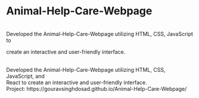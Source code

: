 # Animal-Help-Care-Webpage
<br>
Developed the Animal-Help-Care-Webpage utilizing HTML, CSS, JavaScript to
<br>

create an interactive and user-friendly interface.

<br>
Developed the Animal-Help-Care-Webpage utilizing HTML, CSS, JavaScript, and 
<br>
React to create an interactive and user-friendly interface.

<br>
Project: https://gouravsinghdosad.github.io/Animal-Help-Care-Webpage/
